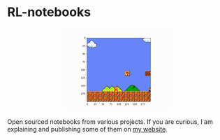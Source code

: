 # RL-notebooks

<p align="center">
  <img src="title.gif" alt="Title animation" width=50%/>
</p>

Open sourced notebooks from various projects. If you are curious, I am explaining and publishing some of them on 
[my website](https://mlpeschl.com).


